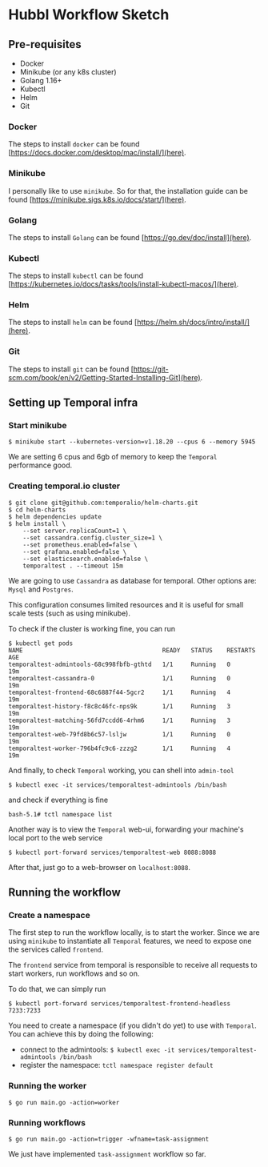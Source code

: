# Hubbl Workflow Sketch

## Pre-requisites
- Docker
- Minikube (or any k8s cluster)
- Golang 1.16+
- Kubectl
- Helm
- Git

### Docker

The steps to install `docker` can be found [https://docs.docker.com/desktop/mac/install/](here).

### Minikube

I personally like to use `minikube`. So for that, the installation guide can be found [https://minikube.sigs.k8s.io/docs/start/](here).

### Golang

The steps to install `Golang` can be found [https://go.dev/doc/install](here).

### Kubectl

The steps to install `kubectl` can be found [https://kubernetes.io/docs/tasks/tools/install-kubectl-macos/](here).

### Helm

The steps to install `helm` can be found [https://helm.sh/docs/intro/install/](here).

### Git

The steps to install `git` can be found [https://git-scm.com/book/en/v2/Getting-Started-Installing-Git](here).

## Setting up Temporal infra

### Start minikube

```
$ minikube start --kubernetes-version=v1.18.20 --cpus 6 --memory 5945
```

We are setting 6 cpus and 6gb of memory to keep the `Temporal` performance good.

### Creating temporal.io cluster

```
$ git clone git@github.com:temporalio/helm-charts.git
$ cd helm-charts
$ helm dependencies update
$ helm install \
    --set server.replicaCount=1 \
    --set cassandra.config.cluster_size=1 \
    --set prometheus.enabled=false \
    --set grafana.enabled=false \
    --set elasticsearch.enabled=false \
    temporaltest . --timeout 15m
```

We are going to use `Cassandra` as database for temporal. Other options are: `Mysql` and `Postgres`.

This configuration consumes limited resources and it is useful for small scale tests (such as using minikube).


To check if the cluster is working fine, you can run

```
$ kubectl get pods
NAME                                       READY   STATUS    RESTARTS   AGE
temporaltest-admintools-68c998fbfb-gthtd   1/1     Running   0          19m
temporaltest-cassandra-0                   1/1     Running   0          19m
temporaltest-frontend-68c6887f44-5gcr2     1/1     Running   4          19m
temporaltest-history-f8c8c46fc-nps9k       1/1     Running   3          19m
temporaltest-matching-56fd7ccdd6-4rhm6     1/1     Running   3          19m
temporaltest-web-79fd8b6c57-lsljw          1/1     Running   0          19m
temporaltest-worker-796b4fc9c6-zzzg2       1/1     Running   4          19m
```

And finally, to check `Temporal` working, you can shell into `admin-tool`

```
$ kubectl exec -it services/temporaltest-admintools /bin/bash
```

and check if everything is fine

```
bash-5.1# tctl namespace list
```

Another way is to view the `Temporal` web-ui, forwarding your machine's local port to the web service

``` 
$ kubectl port-forward services/temporaltest-web 8088:8088
```

After that, just go to a web-browser on `localhost:8088`.

## Running the workflow

### Create a namespace

The first step to run the workflow locally, is to start the worker. Since we are using `minikube` to instantiate all `Temporal` features, we need to expose one the services called `frontend`.


The `frontend` service from temporal is responsible to receive all requests to start workers, run workflows and so on.

To do that, we can simply run

```
$ kubectl port-forward services/temporaltest-frontend-headless 7233:7233
```

You need to create a namespace (if you didn't do yet) to use with `Temporal`. You can achieve this by doing the following:

- connect to the admintools: `$ kubectl exec -it services/temporaltest-admintools /bin/bash`
- register the namespace: `tctl namespace register default`

### Running the worker

```
$ go run main.go -action=worker
```

### Running workflows

```
$ go run main.go -action=trigger -wfname=task-assignment
```

We just have implemented `task-assignment` workflow so far.